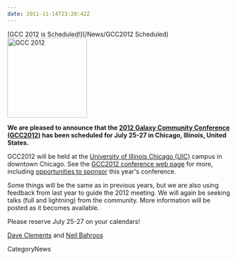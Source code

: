 ```yaml
---
date: 2011-11-14T23:20:42Z
---
```

<div class='newsItemHeader'>[GCC 2012 is Scheduled!](/News/GCC2012 Scheduled)</div>

<div class='right'><a href='/Events/GCC2012'><img src='/Events/GCC2012/GCC2012Logo200.png' alt='GCC 2012' width="180" /></a></div>

**We are pleased to announce that the [2012 Galaxy Community Conference (GCC2012)](/src/Events/GCC2012/index.md) has been scheduled for July 25-27 in Chicago, Illinois, United States.**  

GCC2012 will be held at the [University of Illinois Chicago (UIC)](http://uic.edu/) campus in downtown Chicago.  See the [GCC2012 conference web page](/src/Events/GCC2012/index.md) for more, including [opportunities to sponsor](/src/Events/GCC2012/Sponsorships/index.md) this year's conference.

Some things will be the same as in previous years, but we are also using feedback from last year to guide the 2012 meeting.  We will again be seeking talks (full and lightning) from the community.  More information will be posted as it becomes available.

Please reserve July 25-27 on your calendars!

[Dave Clements](/src/DaveClements/index.md) and [Neil Bahroos](/NeilBahroos)


CategoryNews

